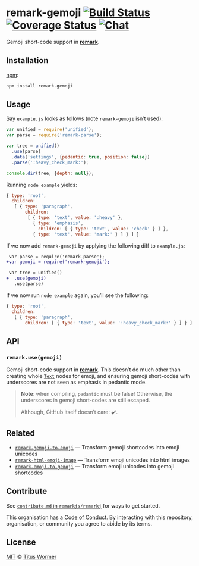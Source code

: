 # remark-gemoji [![Build Status][travis-badge]][travis] [![Coverage Status][codecov-badge]][codecov] [![Chat][chat-badge]][chat]

Gemoji short-code support in [**remark**][remark].

## Installation

[npm][]:

```bash
npm install remark-gemoji
```

## Usage

Say `example.js` looks as follows (note `remark-gemoji` isn’t used):

```javascript
var unified = require('unified');
var parse = require('remark-parse');

var tree = unified()
  .use(parse)
  .data('settings', {pedantic: true, position: false})
  .parse(':heavy_check_mark:');

console.dir(tree, {depth: null});
```

Running `node example` yields:

```js
{ type: 'root',
  children:
   [ { type: 'paragraph',
       children:
        [ { type: 'text', value: ':heavy' },
          { type: 'emphasis',
            children: [ { type: 'text', value: 'check' } ] },
          { type: 'text', value: 'mark:' } ] } ] }
```

If we now add `remark-gemoji` by applying the following diff to `example.js`:

```diff
 var parse = require('remark-parse');
+var gemoji = require('remark-gemoji');

 var tree = unified()
+  .use(gemoji)
   .use(parse)
```

If we now run `node example` again, you’ll see the following:

```js
{ type: 'root',
  children:
   [ { type: 'paragraph',
       children: [ { type: 'text', value: ':heavy_check_mark:' } ] } ] }
```

## API

### `remark.use(gemoji)`

Gemoji short-code support in [**remark**][remark].
This doesn’t do much other than creating whole [`Text`][text] nodes
for emoji, and ensuring gemoji short-codes with underscores are not
seen as emphasis in pedantic mode.

> **Note**: when compiling, `pedantic` must be false!  Otherwise,
> the underscores in gemoji short-codes are still escaped.
>
> Although, GitHub itself doesn’t care: :heavy_check_mark:.

## Related

*   [`remark-gemoji-to-emoji`][gemoji-to-emoji]
    — Transform gemoji shortcodes into emoji unicodes
*   [`remark-html-emoji-image`][html-emoji-image]
    — Transform emoji unicodes into html images
*   [`remark-emoji-to-gemoji`][emoji-to-gemoji]
    — Transform emoji unicodes into gemoji shortcodes

## Contribute

See [`contribute.md` in `remarkjs/remarkj`][contribute] for ways to get started.

This organisation has a [Code of Conduct][coc].  By interacting with this
repository, organisation, or community you agree to abide by its terms.

## License

[MIT](LICENSE) © [Titus Wormer](http://wooorm.com)

<!-- Definitions -->

[travis-badge]: https://img.shields.io/travis/remarkjs/remark-gemoji/master.svg

[travis]: https://travis-ci.org/remarkjs/remark-gemoji

[codecov-badge]: https://img.shields.io/codecov/c/github/remarkjs/remark-gemoji.svg

[codecov]: https://codecov.io/github/remarkjs/remark-gemoji

[chat-badge]: https://img.shields.io/gitter/room/remarkjs/Lobby.svg

[chat]: https://gitter.im/remarkjs/Lobby

[npm]: https://docs.npmjs.com/cli/install

[remark]: https://github.com/remarkjs/remark

[text]: https://github.com/syntax-tree/mdast#textnode

[gemoji-to-emoji]: https://github.com/jackycute/remark-gemoji-to-emoji

[html-emoji-image]: https://github.com/jackycute/remark-html-emoji-image

[emoji-to-gemoji]: https://github.com/jackycute/remark-emoji-to-gemoji

[contribute]: https://github.com/remarkjs/remark/blob/master/contributing.md

[coc]: https://github.com/remarkjs/remark/blob/master/code-of-conduct.md
